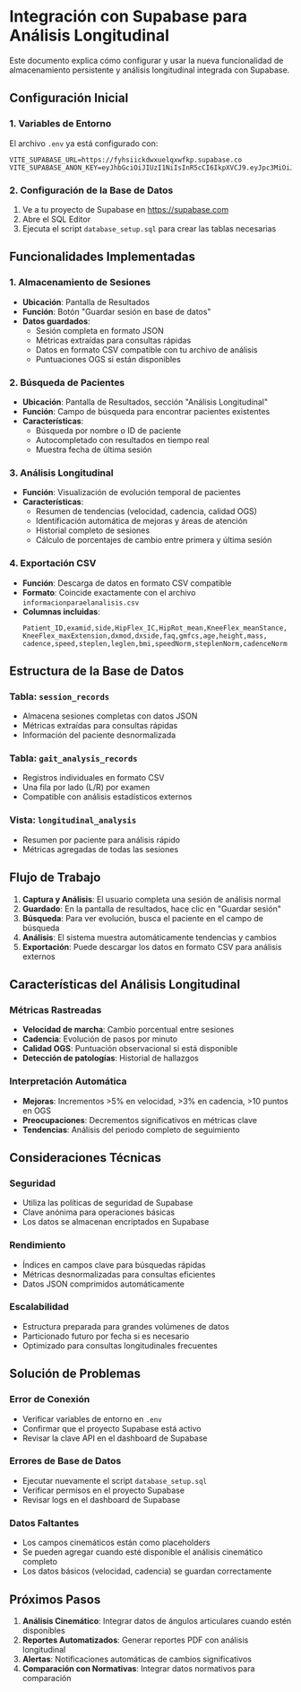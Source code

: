 # Integración con Supabase para Análisis Longitudinal

Este documento explica cómo configurar y usar la nueva funcionalidad de almacenamiento persistente y análisis longitudinal integrada con Supabase.

## Configuración Inicial

### 1. Variables de Entorno

El archivo `.env` ya está configurado con:
```
VITE_SUPABASE_URL=https://fyhsiickdwxuelqxwfkp.supabase.co
VITE_SUPABASE_ANON_KEY=eyJhbGciOiJIUzI1NiIsInR5cCI6IkpXVCJ9.eyJpc3MiOiJzdXBhYmFzZSIsInJlZiI6ImZ5aHNpaWNrZHd4dWVscXh3ZmtwIiwicm9sZSI6ImFub24iLCJpYXQiOjE3NTgzNDI4NzIsImV4cCI6MjA3MzkxODg3Mn0.ah2ETKKSe_tmHgn4tEf5Q63tAjk25hdGSwvqLgnIxTw
```

### 2. Configuración de la Base de Datos

1. Ve a tu proyecto de Supabase en https://supabase.com
2. Abre el SQL Editor
3. Ejecuta el script `database_setup.sql` para crear las tablas necesarias

## Funcionalidades Implementadas

### 1. Almacenamiento de Sesiones

- **Ubicación**: Pantalla de Resultados
- **Función**: Botón "Guardar sesión en base de datos"
- **Datos guardados**:
  - Sesión completa en formato JSON
  - Métricas extraídas para consultas rápidas
  - Datos en formato CSV compatible con tu archivo de análisis
  - Puntuaciones OGS si están disponibles

### 2. Búsqueda de Pacientes

- **Ubicación**: Pantalla de Resultados, sección "Análisis Longitudinal"
- **Función**: Campo de búsqueda para encontrar pacientes existentes
- **Características**:
  - Búsqueda por nombre o ID de paciente
  - Autocompletado con resultados en tiempo real
  - Muestra fecha de última sesión

### 3. Análisis Longitudinal

- **Función**: Visualización de evolución temporal de pacientes
- **Características**:
  - Resumen de tendencias (velocidad, cadencia, calidad OGS)
  - Identificación automática de mejoras y áreas de atención
  - Historial completo de sesiones
  - Cálculo de porcentajes de cambio entre primera y última sesión

### 4. Exportación CSV

- **Función**: Descarga de datos en formato CSV compatible
- **Formato**: Coincide exactamente con el archivo `informacionparaelanalisis.csv`
- **Columnas incluidas**:
  ```
  Patient_ID,examid,side,HipFlex_IC,HipRot_mean,KneeFlex_meanStance,
  KneeFlex_maxExtension,dxmod,dxside,faq,gmfcs,age,height,mass,
  cadence,speed,steplen,leglen,bmi,speedNorm,steplenNorm,cadenceNorm
  ```

## Estructura de la Base de Datos

### Tabla: `session_records`
- Almacena sesiones completas con datos JSON
- Métricas extraídas para consultas rápidas
- Información del paciente desnormalizada

### Tabla: `gait_analysis_records`
- Registros individuales en formato CSV
- Una fila por lado (L/R) por examen
- Compatible con análisis estadísticos externos

### Vista: `longitudinal_analysis`
- Resumen por paciente para análisis rápido
- Métricas agregadas de todas las sesiones

## Flujo de Trabajo

1. **Captura y Análisis**: El usuario completa una sesión de análisis normal
2. **Guardado**: En la pantalla de resultados, hace clic en "Guardar sesión"
3. **Búsqueda**: Para ver evolución, busca el paciente en el campo de búsqueda
4. **Análisis**: El sistema muestra automáticamente tendencias y cambios
5. **Exportación**: Puede descargar los datos en formato CSV para análisis externos

## Características del Análisis Longitudinal

### Métricas Rastreadas
- **Velocidad de marcha**: Cambio porcentual entre sesiones
- **Cadencia**: Evolución de pasos por minuto
- **Calidad OGS**: Puntuación observacional si está disponible
- **Detección de patologías**: Historial de hallazgos

### Interpretación Automática
- **Mejoras**: Incrementos >5% en velocidad, >3% en cadencia, >10 puntos en OGS
- **Preocupaciones**: Decrementos significativos en métricas clave
- **Tendencias**: Análisis del periodo completo de seguimiento

## Consideraciones Técnicas

### Seguridad
- Utiliza las políticas de seguridad de Supabase
- Clave anónima para operaciones básicas
- Los datos se almacenan encriptados en Supabase

### Rendimiento
- Índices en campos clave para búsquedas rápidas
- Métricas desnormalizadas para consultas eficientes
- Datos JSON comprimidos automáticamente

### Escalabilidad
- Estructura preparada para grandes volúmenes de datos
- Particionado futuro por fecha si es necesario
- Optimizado para consultas longitudinales frecuentes

## Solución de Problemas

### Error de Conexión
- Verificar variables de entorno en `.env`
- Confirmar que el proyecto Supabase está activo
- Revisar la clave API en el dashboard de Supabase

### Errores de Base de Datos
- Ejecutar nuevamente el script `database_setup.sql`
- Verificar permisos en el proyecto Supabase
- Revisar logs en el dashboard de Supabase

### Datos Faltantes
- Los campos cinemáticos están como placeholders
- Se pueden agregar cuando esté disponible el análisis cinemático completo
- Los datos básicos (velocidad, cadencia) se guardan correctamente

## Próximos Pasos

1. **Análisis Cinemático**: Integrar datos de ángulos articulares cuando estén disponibles
2. **Reportes Automatizados**: Generar reportes PDF con análisis longitudinal
3. **Alertas**: Notificaciones automáticas de cambios significativos
4. **Comparación con Normativas**: Integrar datos normativos para comparación
